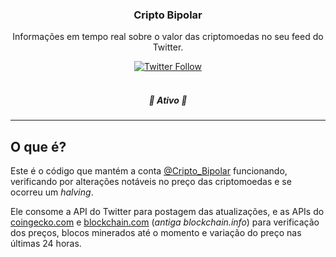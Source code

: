 <h3 align="center">Cripto Bipolar</h3>
<p align="center">Informações em tempo real sobre o valor das criptomoedas no seu feed do Twitter.</p>

<div align="center">
    <a href="https://twitter.com/Cripto_Bipolar" target="_blank">
        <img alt="Twitter Follow" src="https://img.shields.io/twitter/follow/btc_bipolar?label=Siga%20no%20Twitter&style=social">
    </a>
</div>

<br/>

<h5 align="center"> 
🚧 Ativo 🚧
</h5>

---

## O que é?
Este é o código que mantém a conta [@Cripto_Bipolar](https://twitter.com/Cripto_Bipolar) funcionando, verificando por alterações notáveis no preço das criptomoedas e se ocorreu um _halving_.

Ele consome a API do Twitter para postagem das atualizações, e as APIs do [coingecko.com](https://www.coingecko.com/en/api) e [blockchain.com](https://www.blockchain.com/) (_antiga blockchain.info_) para verificação dos preços, blocos minerados até o momento e variação do preço nas últimas 24 horas.
